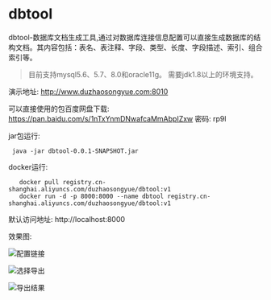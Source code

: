 # dbtool
dbtool-数据库文档生成工具,通过对数据库连接信息配置可以直接生成数据库的结构文档。其内容包括：表名、表注释、字段、类型、长度、字段描述、索引、组合索引等。
>目前支持mysql5.6、5.7、8.0和oracle11g。
需要jdk1.8以上的环境支持。

演示地址: http://www.duzhaosongyue.com:8010

可以直接使用的包百度网盘下载: https://pan.baidu.com/s/1nTxYnmDNwafcaMmAbpIZxw  密码: rp9l

jar包运行:

     java -jar dbtool-0.0.1-SNAPSHOT.jar

docker运行:

       docker pull registry.cn-shanghai.aliyuncs.com/duzhaosongyue/dbtool:v1
       docker run -d -p 8000:8000 --name dbtool registry.cn-shanghai.aliyuncs.com/duzhaosongyue/dbtool:v1

默认访问地址:  http://localhost:8000


效果图:

![配置链接](https://duzhaosongyue-1300426457.cos.ap-nanjing.myqcloud.com/git/1625305108539.jpg "配置链接")

![选择导出](https://duzhaosongyue-1300426457.cos.ap-nanjing.myqcloud.com/git/1625305113399.jpg "选择导出")

![导出结果](https://duzhaosongyue-1300426457.cos.ap-nanjing.myqcloud.com/git/1625305117414.jpg "导出结果")
